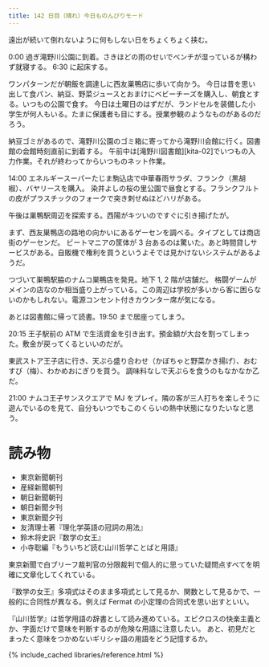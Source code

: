```yaml
---
title: 142 日目（晴れ）今日ものんびりモード
---
```


遠出が続いて倒れないように何もしない日をちょくちょく挟む。

0:00 過ぎ滝野川公園に到着。さきほどの雨のせいでベンチが湿っているが構わず就寝する。
6:30 に起床する。

ワンパターンだが朝飯を調達しに西友巣鴨店に歩いて向かう。
今日は昔を思い出して食パン、納豆、野菜ジュースとおまけにベビーチーズを購入し、朝食とする。いつもの公園で食す。
今日は土曜日のはずだが、ランドセルを装備した小学生が何人もいる。たまに保護者も目にする。授業参観のようなものがあるのだろう。

納豆ゴミがあるので、滝野川公園のゴミ箱に寄ってから滝野川会館に行く。図書館の会館時刻直前に到着する。
午前中は[滝野川図書館][kita-02]でいつもの入力作業。それが終わってからいつものネット作業。

14:00 エネルギースーパーたじま駒込店で中華春雨サラダ、フランク（黒胡椒）、バヤリースを購入。
染井よしの桜の里公園で昼食とする。フランクフルトの皮がプラスチックのフォークで突き刺せぬほどハリがある。

午後は巣鴨駅周辺を探索する。西陽がキツいのですぐに引き揚げたが。

まず、西友巣鴨店の路地の向かいにあるゲーセンを調べる。タイプとしては商店街のゲーセンだ。
ビートマニアの筐体が 3 台あるのは驚いた。あと時間貸しサービスがある。自販機で権利を買うというよそでは見かけないシステムがあるようだ。

つづいて巣鴨駅脇のナムコ巣鴨店を発見。地下 1, 2 階が店舗だ。
格闘ゲームがメインの店なのか相当盛り上がっている。この周辺は学校が多いから客に困らないのかもしれない。電源コンセント付きカウンター席が気になる。

あとは図書館に帰って読書。19:50 まで居座ってしまう。

20:15 王子駅前の ATM で生活資金を引き出す。預金額が大台を割ってしまった。敷金が戻ってくるといいのだが。

東武ストア王子店に行き、天ぷら盛り合わせ（かぼちゃと野菜かき揚げ）、おむすび（梅）、わかめおにぎりを買う。
調味料なしで天ぷらを食うのもなかなか乙だ。

21:00 ナムコ王子サンスクエアで MJ をプレイ。隣の客が三人打ちを楽しそうに遊んでいるのを見て、自分もいつでもこのくらいの熱中状態になりたいなと思う。

# 読み物

* 東京新聞朝刊
* 産経新聞朝刊
* 朝日新聞朝刊
* 朝日新聞夕刊
* 東京新聞夕刊
* 友清理士著『理化学英語の冠詞の用法』
* 鈴木将史訳『数学の女王』
* 小寺聡編『もういちど読む山川哲学ことばと用語』

東京新聞で白ブリーフ裁判官の分限裁判で個人的に思っていた疑問点すべてを明確に文章化してくれている。

『数学の女王』多項式はそのまま多項式として見るか、関数として見るかで、一般的に合同性が異なる。例えば Fermat の小定理の合同式を思い出すといい。

『山川哲学』は哲学用語の辞書として読み進めている。エピクロスの快楽主義とか、字面だけで意味を判断するのが危険な用語に注意したい。
あと、初見だとまったく意味をつかめないギリシャ語の用語をどう記憶するか。

{% include_cached libraries/reference.html %}
